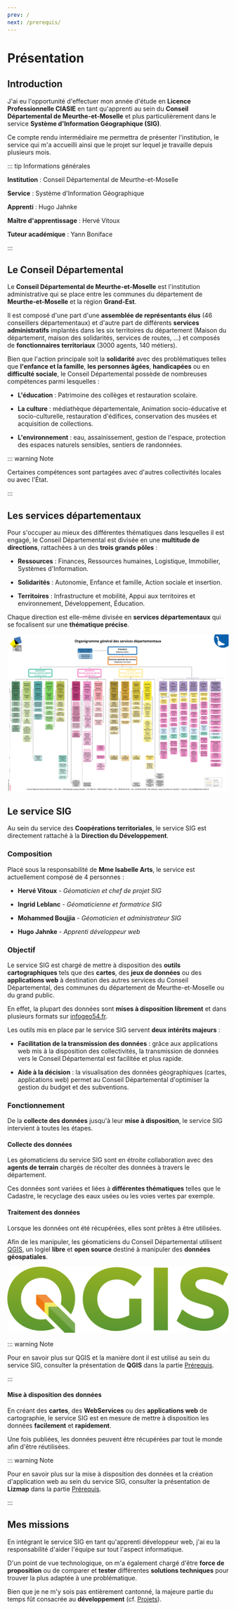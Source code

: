 ```yaml
---
prev: /
next: /prerequis/
---
```


# Présentation

## Introduction

J'ai eu l'opportunité d'effectuer mon année d'étude en **Licence Professionnelle CIASIE** en tant qu'apprenti au sein du **Conseil Départemental de Meurthe-et-Moselle** et plus particulièrement dans le service **Système d'Information Géographique (SIG)**.

Ce compte rendu intermédiaire me permettra de présenter l'institution, le service qui m'a accueilli ainsi que le projet sur lequel je travaille depuis plusieurs mois.

::: tip Informations générales

**Institution** : Conseil Départemental de Meurthe-et-Moselle

**Service** : Système d'Information Géographique

**Apprenti** : Hugo Jahnke

**Maître d'apprentissage** : Hervé Vitoux

**Tuteur académique** : Yann Boniface

:::

## Le Conseil Départemental

Le **Conseil Départemental de Meurthe-et-Moselle** est l'institution administrative qui se place entre les communes du département de **Meurthe-et-Moselle** et la région **Grand-Est**.

Il est composé d'une part d'une **assemblée de représentants élus** (46 conseillers départementaux) et d'autre part de différents **services administratifs** implantés dans les six territoires du département (Maison du département, maison des solidarités, services de routes, ...) et composés de **fonctionnaires territoriaux** (3000 agents, 140 métiers).

Bien que l'action principale soit la **solidarité** avec des problématiques telles que **l'enfance et la famille**, **les personnes âgées**, **handicapées** ou en **difficulté sociale**, le Conseil Départemental possède de nombreuses compétences parmi lesquelles :

* **L'éducation** : Patrimoine des collèges et restauration scolaire.

* **La culture** : médiathèque départementale, Animation socio-éducative et socio-culturelle, restauration d'édifices, conservation des musées et acquisition de collections.

* **L'environnement** : eau, assainissement, gestion de l'espace, protection des espaces naturels sensibles, sentiers de randonnées.

::: warning Note

Certaines compétences sont partagées avec d'autres collectivités locales ou avec l'État.

:::

## Les services départementaux

Pour s'occuper au mieux des différentes thématiques dans lesquelles il est engagé, le Conseil Départemental est divisée en une **multitude de directions**, rattachées à un des **trois grands pôles** :

* **Ressources** : Finances, Ressources humaines, Logistique, Immobilier, Systèmes d'Information.

* **Solidarités** : Autonomie, Enfance et famille, Action sociale et insertion.

* **Territoires** : Infrastructure et mobilité, Appui aux territoires et environnement, Développement, Éducation.

Chaque direction est elle-même divisée en **services départementaux** qui se focalisent sur une **thématique précise**.

<img title="Organigramme général des services départementaux" src="./assets/images/cd54/organigramme_general.png" alt="organigramme_general" data-align="center">

## Le service SIG

Au sein du service des **Coopérations territoriales**, le service SIG est directement rattaché à la **Direction du Développement**.

### Composition

Placé sous la responsabilité de **Mme Isabelle Arts**, le service est actuellement composé de 4 personnes :

* **Hervé Vitoux** - *Géomaticien et chef de projet SIG*

* **Ingrid Leblanc** - *Géomaticienne et formatrice SIG*

* **Mohammed Boujjia** - *Géomaticien et administrateur SIG*

* **Hugo Jahnke** - *Apprenti développeur web*

### Objectif

Le service SIG est chargé de mettre à disposition des **outils cartographiques** tels que des **cartes**, des **jeux de données** ou des **applications web** à destination des autres services du Conseil Départemental, des communes du département de Meurthe-et-Moselle ou du grand public.

En effet, la plupart des données sont **mises à disposition librement** et dans plusieurs formats sur [infogeo54.fr](http://catalogue.infogeo54.fr/geonetwork/srv/fre/catalog.search?node=srv#/home).

Les outils mis en place par le service SIG servent **deux intérêts majeurs** :

* **Facilitation de la transmission des données** : grâce aux applications web mis à la disposition des collectivités, la transmission de données vers le Conseil Départemental est facilitée et plus rapide.

* **Aide à la décision** : la visualisation des données géographiques (cartes, applications web) permet au Conseil Départemental d'optimiser la gestion du budget et des subventions.

### Fonctionnement

De la **collecte des données** jusqu'à leur **mise à disposition**, le service SIG intervient à toutes les étapes.

#### Collecte des données

Les géomaticiens du service SIG sont en étroite collaboration avec des **agents de terrain** chargés de récolter des données à travers le département.

Ces données sont variées et liées à **différentes thématiques** telles que le Cadastre, le recyclage des eaux usées ou les voies vertes par exemple.

#### Traitement des données

Lorsque les données ont été récupérées, elles sont prêtes à être utilisées. 

Afin de les manipuler, les géomaticiens du Conseil Départemental utilisent [QGIS](https://qgis.org), un logiel **libre** et **open source** destiné à manipuler des **données géospatiales**.

<img title="QGIS" src="./assets/images/logos/qgis.png" alt="qgis_logo" data-align="center">

::: warning Note

Pour en savoir plus sur QGIS et la manière dont il est utilisé au sein du service SIG, consulter la présentation de **QGIS** dans la partie [Prérequis](/prerequis/).

:::

#### Mise à disposition des données

En créant des **cartes**, des **WebServices** ou des **applications web** de cartographie, le service SIG est en mesure de mettre à disposition les données **facilement** et **rapidement**.

Une fois publiées, les données peuvent être récupérées par tout le monde afin d'être réutilisées.

::: warning Note

Pour en savoir plus sur la mise à disposition des données et la création d'application web au sein du service SIG, consulter la présentation de **Lizmap** dans la partie [Prérequis](/prerequis/).

:::

## Mes missions

En intégrant le service SIG en tant qu'apprenti développeur web, j'ai eu la responsabilité d'aider l'équipe sur tout l'aspect informatique.

D'un point de vue technologique, on m'a également chargé d'être **force de proposition** ou de comparer et **tester** différentes **solutions techniques** pour trouver la plus adaptée à une problématique.

Bien que je ne m'y sois pas entièrement cantonné, la majeure partie du temps fût consacrée au **développement** (cf. [Projets](/projets/)).
